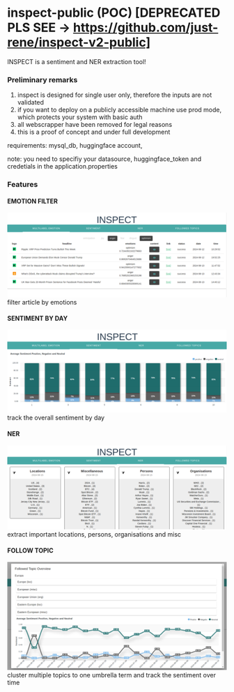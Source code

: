 # inspect-public (POC) [DEPRECATED PLS SEE -> https://github.com/just-rene/inspect-v2-public]
INSPECT is a sentiment and NER extraction tool!

### Preliminary remarks
1) inspect is designed for single user only, therefore the inputs are not validated
2) if you want to deploy on a publicly accessible machine use prod mode, which protects your system with basic auth
3) all webscrapper have been removed for legal reasons 
4) this is a proof of concept and under full development

requirements: mysql_db, huggingface account,  

note: you need to specifiy your datasource, huggingface_token and credetials in the application.properties

### Features

#### EMOTION FILTER
![emotion_filter](./Screenshots/emotion_filter.png)
filter article by emotions


#### SENTIMENT BY DAY
![sentiment_by](./Screenshots/sentiment_by_day.png)
track the overall sentiment by day

#### NER
![ner](./Screenshots/NER.png)
extract important locations, persons, organisations and misc 

#### FOLLOW TOPIC
![sentiment_by](./Screenshots/followed_topics.png)
cluster multiple topics to one umbrella term and track the sentiment over time
